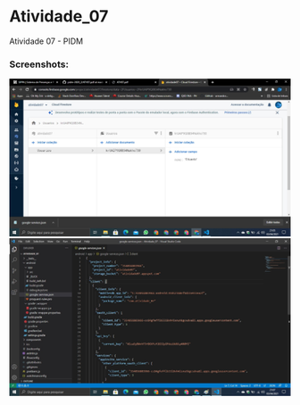 # Atividade_07
Atividade 07 - PIDM

### Screenshots:
![Banco](atividade_07.jpg)
![google-services.json](atividade_07-GoogleServices.jpg)